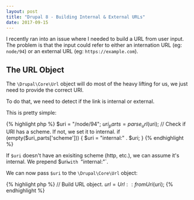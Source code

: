 ```yaml
---
layout: post
title: "Drupal 8 - Building Internal & External URLs"
date: 2017-09-15
---
```

I recently ran into an issue where I needed to build a URL from user input.
The problem is that the input could refer to either an internation URL (eg:
`node/94`) or an external URL (eg: `https://example.com`).

## The URL Object

The `\Drupal\Core\Url` object will do most of the heavy lifting for us, we just
need to provide the correct URI.

To do that, we need to detect if the link is internal or external.

This is pretty simple:

{% highlight php %}
$uri = "/node/94";
$uri_parts = parse_url($uri);
// Check if URI has a scheme. If not, we set it to internal.
if (empty($uri_parts['scheme'])) {
  $uri = "internal:" . $uri;
}
{% endhighlight %}

If `$uri` doesn't have an exisiting scheme (http, etc.), we can assume it's
internal. We prepend $uri`with `"internal:"`.

We can now pass `$uri` to the `\Drupal\Core\Url` object:

{% highlight php %}
// Build URL object.
$url = Url::fromUri($uri);
{% endhighlight %}


